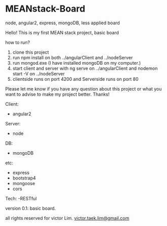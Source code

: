 # MEANstack-Board
node, angular2, express, mongoDB, less applied board

Hello!
This is my first MEAN stack project, basic board

how to run?
1. clone this project
2. run npm install on both ../angularClient and ../nodeServer
3. run mongod.exe (I have installed mongoDB on my computer.)
4. start client and server with ng serve on ../angularClient and nodemon start -V on ../nodeServer
5. clientside runs on port 4200 and Serverside runs on port 80

Please let me know if you have any question about this project or what you want to advise to make my project better.
Thanks!

Client:
- angular2

Server:
- node

DB:
- mongoDB

etc:
- express
- bootstrap4
- mongoose
- cors

Tech:
-RESTful

version 0.1: basic board.

all rights reserved for victor Lim.
victor.taek.lim@gmail.com
